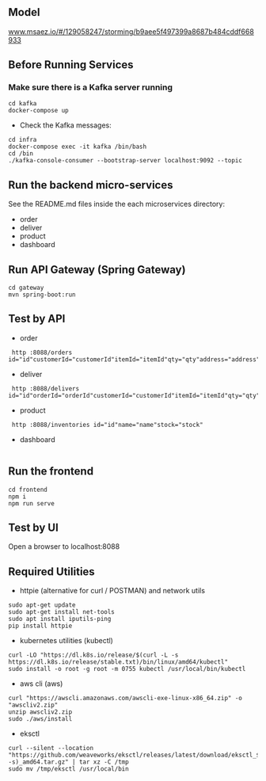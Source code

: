 # 

## Model
www.msaez.io/#/129058247/storming/b9aee5f497399a8687b484cddf668933

## Before Running Services
### Make sure there is a Kafka server running
```
cd kafka
docker-compose up
```
- Check the Kafka messages:
```
cd infra
docker-compose exec -it kafka /bin/bash
cd /bin
./kafka-console-consumer --bootstrap-server localhost:9092 --topic
```

## Run the backend micro-services
See the README.md files inside the each microservices directory:

- order
- deliver
- product
- dashboard


## Run API Gateway (Spring Gateway)
```
cd gateway
mvn spring-boot:run
```

## Test by API
- order
```
 http :8088/orders id="id"customerId="customerId"itemId="itemId"qty="qty"address="address"status="status"
```
- deliver
```
 http :8088/delivers id="id"orderId="orderId"customerId="customerId"itemId="itemId"qty="qty"address="address"status="status"
```
- product
```
 http :8088/inventories id="id"name="name"stock="stock"
```
- dashboard
```
```


## Run the frontend
```
cd frontend
npm i
npm run serve
```

## Test by UI
Open a browser to localhost:8088

## Required Utilities

- httpie (alternative for curl / POSTMAN) and network utils
```
sudo apt-get update
sudo apt-get install net-tools
sudo apt install iputils-ping
pip install httpie
```

- kubernetes utilities (kubectl)
```
curl -LO "https://dl.k8s.io/release/$(curl -L -s https://dl.k8s.io/release/stable.txt)/bin/linux/amd64/kubectl"
sudo install -o root -g root -m 0755 kubectl /usr/local/bin/kubectl
```

- aws cli (aws)
```
curl "https://awscli.amazonaws.com/awscli-exe-linux-x86_64.zip" -o "awscliv2.zip"
unzip awscliv2.zip
sudo ./aws/install
```

- eksctl 
```
curl --silent --location "https://github.com/weaveworks/eksctl/releases/latest/download/eksctl_$(uname -s)_amd64.tar.gz" | tar xz -C /tmp
sudo mv /tmp/eksctl /usr/local/bin
```
